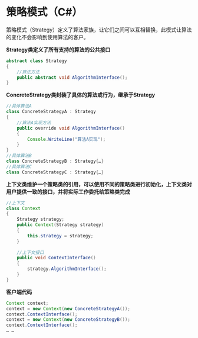 # 策略模式（C#）

策略模式（Strategy）定义了算法家族，让它们之间可以互相替换，此模式让算法的变化不会影响到使用算法的客户。

**Strategy类定义了所有支持的算法的公共接口**

```java
abstract class Strategy
{
    //算法方法
    public abstract void AlgorithmInterface();
}
```
**ConcreteStrategy类封装了具体的算法或行为，继承于Strategy**

```java
//具体算法A
class ConcreteStrategyA : Strategy
{
    //算法A实现方法
    public override void AlgorithmInterface()
    {
        Console.WriteLine("算法A实现");
    }
}
//具体算法B
class ConcreteStrategyB : Strategy{…}
//具体算法C
class ConcreteStrategyC : Strategy{…}
```
**上下文类维护一个策略类的引用，可以使用不同的策略类进行初始化，上下文类对用户提供一致的接口，并将实际工作委托给策略类完成**

```java
//上下文
class Context
{
    Strategy strategy;
    public Context(Strategy strategy)
    {
        this.strategy = strategy;
    }
  
    //上下文接口
    public void ContextInterface()
    {
        strategy.AlgorithmInterface();
    }
}
```
**客户端代码**

```java
Context context;
context = new Context(new ConcreteStrategyA());
context.ContextInterface();
context = new Context(new ConcreteStrategyB());
context.ContextInterface();
… … 
```